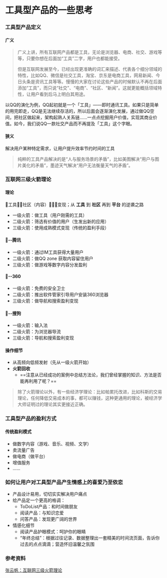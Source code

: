 # 工具型产品的一些思考



### 工具型产品定义

#### 广义

> 广义上讲，所有互联网产品都是工具，无论是浏览器、电商、社交、游戏等等，只要你想在后面加“工具”二字，用户也都能接受。
>
> 但是互联网发展至今，已经出现更准确的词汇来描述、代表各个细分领域的特性，比如QQ、微信是社交工具，淘宝、京东是电商工具，网易新闻、今日头条是资讯工具等等。慢慢的大家在讨论这些产品的时候默认不再在后面添加“工具”，而只说“社交”、“电商”、“社区、“新闻”。这就更能概括领域特性，让用户看到后马上明白其用途。

以QQ的演化为例，QQ起初就是一个「工具」——即时通讯工具。如果只是简单的用完即走，QQ是无法继续存活的，所以后面会逐渐演化发展，通过做QQ空间，把社区做起来，架构起熟人关系链......一点点挖掘用户价值，实现其商业价值。如今，我们说QQ一款社交产品而不再提及「工具」这个字眼。

#### 狭义

解决用户某种特定需求，让用户提升效率节约时间的工具

> 纯粹的工具产品解决的是“人与服务场景的矛盾”，比如美图解决“用户与图片美化的矛盾”，墨迹天气解决“用户无法衡量天气的矛盾”。



### 互联网三级火箭理论

#### 理论

🚀工具🚀🚀社区（内容）🚀🚀🚀变现；从 **工具** 到 **社区** 再到 **平台** 的逆袭之路

- 一级火箭：做工具（用户刚需的工具）
- 二级火箭：筛选有价值的用户（生发出新的应用）
- 三级火箭：使用成熟模式变现（传统的盈利手段）

#### 🌰--腾讯

- 一级火箭：通过IM工具获得大量用户
- 二级火箭：做QQ zone 获取内容留住用户
- 三级火箭：做游戏等数字内容分发盈利

#### 🌰--360

- 一级火箭：免费的安全卫士
- 二级火箭：推出软件管家引导用户安装360浏览器
- 三级火箭：做导航和搜索盈利变现

#### 🌰--搜狗

- 一级火箭：输入法
- 二级火箭：为浏览器导流
- 三级火箭：导航和搜索盈利变现

#### 操作细节

- 从高频向低频发射（先从一级火箭开始）
- **火箭回收**
    - ==注意从已经成功的案例中总结方法论，我们曾经掌握的知识、方法是否能再利用了呢？==

> 除了火箭理论以外，有一些经济学理论：比如帕累托改进，比如科斯的交易理论，任何降低交易成本的事，都可以赚钱，这种更通用的理论，被经济学大师证明过的理论其实更接近正确。

### 工具型产品的盈利方式

#### 传统盈利模式

- 做数字内容（游戏、音乐、视频、文学）
- 卖流量广告
- 做电商（做平台）
- 增值服务
- ......



### 如何让用户对工具型产品产生情感上的喜爱乃至依恋

- 产品设计易用，切切实实解决用户痛点
- 给产品定一个更高的格调：
    - ToDoList产品：和时间做朋友
    - 阅读产品：与知识恋爱
    - 问答产品：发现更广阔的世界
- 情感化细节
    - 阅读产品护眼模式：呵护你的眼睛
    - “年终总结”：根据过往记录、数据整理出一套精美的时间流页面，告诉你过去的点点滴滴；营造怀旧温馨之氛围




### 参考资料

[张云帆：互联网三级火箭理论](http://www.sohu.com/a/206464380_661563)

